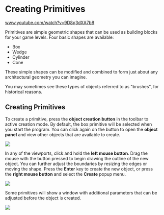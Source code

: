 # Creating Primitives

www.youtube.com/watch?v=9D8q3dXA7b8

Primitives are simple geometric shapes that can be used as building blocks for your game levels. Four basic shapes are available:
- Box
- Wedge
- Cylinder
- Cone

These simple shapes can be modified and combined to form just about any architectural geometry you can imagine.

You may sometimes see these types of objects referred to as "brushes", for historical reasons.

## Creating Primitives

To create a primitive, press the **object creation button** in the toolbar to active creation mode. By default, the box primitive will be selected when you start the program. You can click again on the button to open the **object panel** and view other objects that are available to create.

![](https://github.com/UltraEngine/Documentation/blob/master/Images/objectpanel.png?raw=true)

In any of the viewports, click and hold the **left mouse button**. Drag the mouse with the button pressed to begin drawing the outline of the new object. You can further adjust the boundaries by resizing the edges or moving the shape. Press the **Enter** key to create the new object, or press the **right mouse button** and select the **Create** popup menu.

![](https://github.com/UltraEngine/Documentation/blob/master/Images/createbox.gif?raw=true)

Some primitives will show a window with additional parameters that can be adjusted before the object is created.

![](https://github.com/UltraEngine/Documentation/blob/master/Images/createcylinder.png?raw=true)
